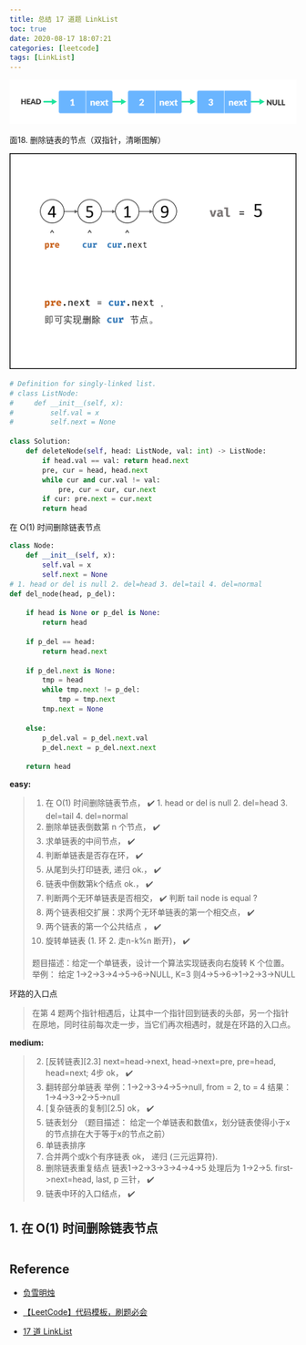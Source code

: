 ```yaml
---
title: 总结 17 道题 LinkList
toc: true
date: 2020-08-17 18:07:21
categories: [leetcode]
tags: [LinkList]
---
```


<img src="/images/leetcode/linked-list-logo.png" width="600" alt="" />

<!-- more -->

面18. 删除链表的节点（双指针，清晰图解）

<img src="/images/leetcode/linked-list-1.png" width="550" alt="双指针" />

```python
# Definition for singly-linked list.
# class ListNode:
#     def __init__(self, x):
#         self.val = x
#         self.next = None

class Solution:
    def deleteNode(self, head: ListNode, val: int) -> ListNode:
        if head.val == val: return head.next
        pre, cur = head, head.next
        while cur and cur.val != val:
            pre, cur = cur, cur.next
        if cur: pre.next = cur.next
        return head
```

在 O(1) 时间删除链表节点

```python
class Node:
    def __init__(self, x):
        self.val = x
        self.next = None
# 1. head or del is null 2. del=head 3. del=tail 4. del=normal
def del_node(head, p_del):

    if head is None or p_del is None:
        return head

    if p_del == head:
        return head.next

    if p_del.next is None:
        tmp = head
        while tmp.next != p_del:
            tmp = tmp.next
        tmp.next = None

    else:
        p_del.val = p_del.next.val
        p_del.next = p_del.next.next

    return head
```

**easy:**

> 1. 在 O(1) 时间删除链表节点， ✔️ 1. head or del is null 2. del=head 3. del=tail 4. del=normal
> 2. 删除单链表倒数第 n 个节点， ✔️
> 3. 求单链表的中间节点， ✔️
> 4. 判断单链表是否存在环， ✔️
> 5. 从尾到头打印链表, 递归 ok.， ✔️
> 6. 链表中倒数第k个结点 ok.， ✔️
> 7. 判断两个无环单链表是否相交， ✔️ 判断 tail node is equal ?
> 8. 两个链表相交扩展：求两个无环单链表的第一个相交点， ✔️
> 9. 两个链表的第一个公共结点  ， ✔️   
> 10. 旋转单链表  (1. 环 2. 走n-k%n 断开)， ✔️  
> 
> 题目描述：给定一个单链表，设计一个算法实现链表向右旋转 K 个位置。
举例： 给定 1->2->3->4->5->6->NULL, K=3
则4->5->6->1->2->3->NULL

环路的入口点

> 在第 4 题两个指针相遇后，让其中一个指针回到链表的头部，另一个指针在原地，同时往前每次走一步，当它们再次相遇时，就是在环路的入口点。

**medium:**

> 2. [反转链表][2.3] next=head->next, head->next=pre, pre=head, head=next; 4步 ok， ✔️
> 3. 翻转部分单链表 举例：1->2->3->4->5->null, from = 2, to = 4 结果：1->4->3->2->5->null
> 4. [复杂链表的复制][2.5] ok， ✔️
> 7. 链表划分 （题目描述： 给定一个单链表和数值x，划分链表使得小于x的节点排在大于等于x的节点之前）
> 9. 单链表排序
> 10. 合并两个或k个有序链表  ok， 递归 (三元运算符).   
> 12. 删除链表重复结点  链表1->2->3->3->4->4->5 处理后为 1->2->5. first->next=head, last, p 三针， ✔️
> 10. 链表中环的入口结点， ✔️   

## 1. 在 O(1) 时间删除链表节点

```python

```

## Reference

- [负雪明烛](https://blog.csdn.net/fuxuemingzhu)
- [【LeetCode】代码模板，刷题必会](https://blog.csdn.net/fuxuemingzhu/article/details/101900729)

- [17 道 LinkList](https://weiweiblog.cn/linkedlist_summary/)
